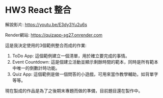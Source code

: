# HW3 React 整合

解說影片: https://youtu.be/E3dy3Yu2u6s

Render網站: https://quizapp-sg27.onrender.com

這是我決定使用的3個範例整合而成的作業:
1. ToDo App:
  這個範例建立一個清單，用於確立要完成的事情。
2. Event Countdown:
  這是個建立活動並顯示剩餘時間的範本，同時是所有範本中唯一的倒數計時功能。 
3. Quiz App:
  這個範例是做一個問答的小遊戲，可用來當作教學輔助，如背單字等等。

現在製成的作品是為了之後期末專題而做的準備，目前題目還在製作中。
